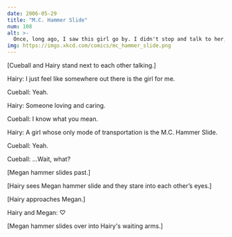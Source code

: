 ```yaml
---
date: 2006-05-29
title: "M.C. Hammer Slide"
num: 108
alt: >-
  Once, long ago, I saw this girl go by. I didn't stop and talk to her, and I've regretted it ever since.
img: https://imgs.xkcd.com/comics/mc_hammer_slide.png
---
```

[Cueball and Hairy stand next to each other talking.]

Hairy: I just feel like somewhere out there is the girl for me.

Cueball: Yeah.

Hairy: Someone loving and caring.

Cueball: I know what you mean.

Hairy: A girl whose only mode of transportation is the M.C. Hammer Slide.

Cueball: Yeah.

Cueball: ...Wait, what?

[Megan hammer slides past.]

[Hairy sees Megan hammer slide and they stare into each other’s eyes.]

[Hairy approaches Megan.]

Hairy and Megan: ♡

[Megan hammer slides over into Hairy's waiting arms.]